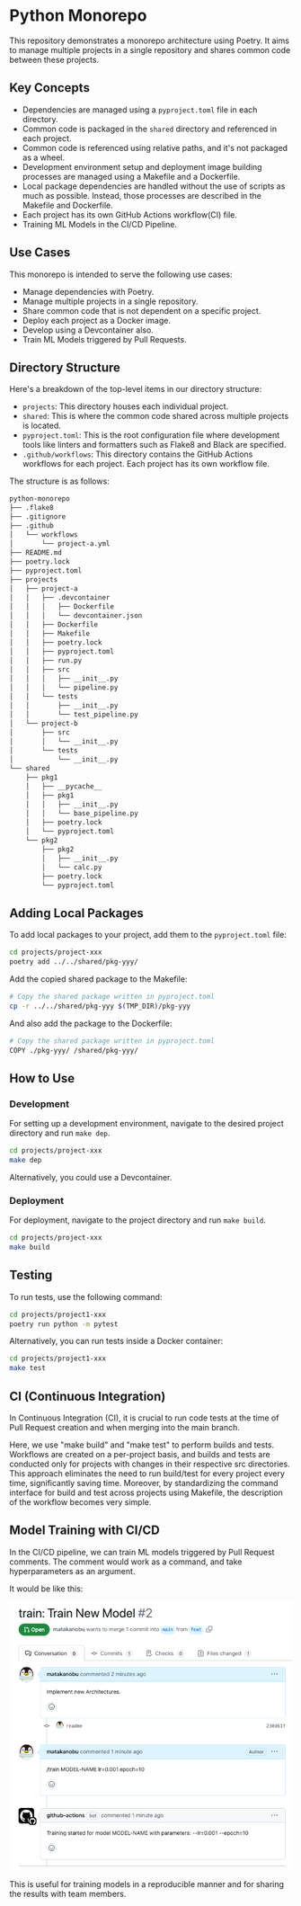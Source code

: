 # Python Monorepo

This repository demonstrates a monorepo architecture using Poetry. It aims to manage multiple projects in a single
repository and shares common code between these projects.

## Key Concepts

- Dependencies are managed using a `pyproject.toml` file in each directory.
- Common code is packaged in the `shared` directory and referenced in each project.
- Common code is referenced using relative paths, and it's not packaged as a wheel.
- Development environment setup and deployment image building processes are managed using a Makefile and a Dockerfile.
- Local package dependencies are handled without the use of scripts as much as possible. Instead, those processes are
  described in the Makefile and Dockerfile.
- Each project has its own GitHub Actions workflow(CI) file.
- Training ML Models in the CI/CD Pipeline.

## Use Cases

This monorepo is intended to serve the following use cases:

- Manage dependencies with Poetry.
- Manage multiple projects in a single repository.
- Share common code that is not dependent on a specific project.
- Deploy each project as a Docker image.
- Develop using a Devcontainer also.
- Train ML Models triggered by Pull Requests.

## Directory Structure

Here's a breakdown of the top-level items in our directory structure:

- `projects`: This directory houses each individual project.
- `shared`: This is where the common code shared across multiple projects is located.
- `pyproject.toml`: This is the root configuration file where development tools like linters and formatters such as
  Flake8 and Black are specified.
- `.github/workflows`: This directory contains the GitHub Actions workflows for each project. Each project has its own
  workflow file.

The structure is as follows:

```
python-monorepo
├── .flake8
├── .gitignore
├── .github
│   └── workflows
│       └── project-a.yml
├── README.md
├── poetry.lock
├── pyproject.toml
├── projects
│   ├── project-a
│   │   ├── .devcontainer
│   │   │   ├── Dockerfile
│   │   │   └── devcontainer.json
│   │   ├── Dockerfile
│   │   ├── Makefile
│   │   ├── poetry.lock
│   │   ├── pyproject.toml
│   │   ├── run.py
│   │   ├── src
│   │   │   ├── __init__.py
│   │   │   └── pipeline.py
│   │   └── tests
│   │       ├── __init__.py
│   │       └── test_pipeline.py
│   └── project-b
│       ├── src
│       │   └── __init__.py
│       └── tests
│           └── __init__.py
└── shared
    ├── pkg1
    │   ├── __pycache__
    │   ├── pkg1
    │   │   ├── __init__.py
    │   │   └── base_pipeline.py
    │   ├── poetry.lock
    │   └── pyproject.toml
    └── pkg2
        ├── pkg2
        │   ├── __init__.py
        │   └── calc.py
        ├── poetry.lock
        └── pyproject.toml
```

## Adding Local Packages

To add local packages to your project, add them to the `pyproject.toml` file:

```bash
cd projects/project-xxx
poetry add ../../shared/pkg-yyy/
```

Add the copied shared package to the Makefile:

```bash
# Copy the shared package written in pyproject.toml
cp -r ../../shared/pkg-yyy $(TMP_DIR)/pkg-yyy
```

And also add the package to the Dockerfile:

```bash
# Copy the shared package written in pyproject.toml
COPY ./pkg-yyy/ /shared/pkg-yyy/
```

## How to Use

### Development

For setting up a development environment, navigate to the desired project directory and run `make dep`.

```bash
cd projects/project-xxx
make dep
```

Alternatively, you could use a Devcontainer.

### Deployment

For deployment, navigate to the project directory and run `make build`.

```bash
cd projects/project-xxx
make build
```

## Testing

To run tests, use the following command:

```bash
cd projects/project1-xxx
poetry run python -m pytest
```

Alternatively, you can run tests inside a Docker container:

```bash
cd projects/project1-xxx
make test
```

## CI (Continuous Integration)

In Continuous Integration (CI), it is crucial to run code tests at the time of Pull Request creation and when merging
into the main branch.

Here, we use "make build" and "make test" to perform builds and tests. Workflows are created on a per-project basis, and
builds and tests are conducted only for projects with changes in their respective src directories. This approach
eliminates the need to run build/test for every project every time, significantly saving time. Moreover, by
standardizing the command interface for build and test across projects using Makefile, the description of the workflow
becomes very simple.

## Model Training with CI/CD

In the CI/CD pipeline, we can train ML models triggered by Pull Request comments.
The comment would work as a command, and take hyperparameters as an argument.

It would be like this:

<img src="img/pr-training.png" width="800px">

This is useful for training models in a reproducible manner and for sharing the results with team members.